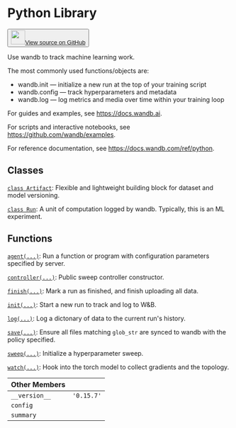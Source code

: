 # Python Library

<!-- Insert buttons and diff -->


<p><button style={{display: 'flex', alignItems: 'center', backgroundColor: 'white', border: '1px solid #ddd', padding: '10px', borderRadius: '6px', cursor: 'pointer', boxShadow: '0 2px 3px rgba(0,0,0,0.1)', transition: 'all 0.3s'}}><a href='https://www.github.com/wandb/wandb/tree/v0.15.7/wandb/__init__.py' style={{fontSize: '1.2em', display: 'flex', alignItems: 'center'}}><img src='https://github.githubassets.com/images/modules/logos_page/GitHub-Mark.png' height='32px' width='32px' style={{marginRight: '10px'}}/>View source on GitHub</a></button></p>


Use wandb to track machine learning work.

The most commonly used functions/objects are:

- wandb.init — initialize a new run at the top of your training script
- wandb.config — track hyperparameters and metadata
- wandb.log — log metrics and media over time within your training loop

For guides and examples, see https://docs.wandb.ai.

For scripts and interactive notebooks, see https://github.com/wandb/examples.

For reference documentation, see https://docs.wandb.com/ref/python.

## Classes

[`class Artifact`](./artifact.md): Flexible and lightweight building block for dataset and model versioning.

[`class Run`](./run.md): A unit of computation logged by wandb. Typically, this is an ML experiment.

## Functions

[`agent(...)`](./agent.md): Run a function or program with configuration parameters specified by server.

[`controller(...)`](./controller.md): Public sweep controller constructor.

[`finish(...)`](./finish.md): Mark a run as finished, and finish uploading all data.

[`init(...)`](./init.md): Start a new run to track and log to W&B.

[`log(...)`](./log.md): Log a dictonary of data to the current run's history.

[`save(...)`](./save.md): Ensure all files matching `glob_str` are synced to wandb with the policy specified.

[`sweep(...)`](./sweep.md): Initialize a hyperparameter sweep.

[`watch(...)`](./watch.md): Hook into the torch model to collect gradients and the topology.

| Other Members |  |
| :--- | :--- |
|  `__version__`<a id="__version__"></a> |  `'0.15.7'` |
|  `config`<a id="config"></a> |   |
|  `summary`<a id="summary"></a> |   |
